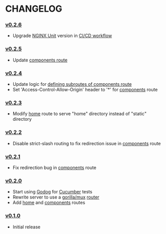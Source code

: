 # CHANGELOG

### [v0.2.6](https://github.com/speelynet/server/tree/v0.2.6)
- Upgrade [NGINX Unit](https://unit.nginx.org) version in [CI/CD workflow](https://github.com/speelynet/server/blob/v0.2.6/.github/workflows/CICD.yml)
### [v0.2.5](https://github.com/speelynet/server/tree/v0.2.5)
- Update [components route](https://github.com/speelynet/server/blob/v0.2.5/components.go#L25)

### [v0.2.4](https://github.com/speelynet/server/tree/v0.2.4)
- Update logic for [defining subroutes of components route](https://github.com/speelynet/server/blob/v0.2.4/components.go#L21)
- Set 'Access-Control-Allow-Origin' header to '*' for [components](https://github.com/speelynet/server/blob/v0.2.4/components.go#L22) route

### [v0.2.3](https://github.com/speelynet/server/tree/v0.2.3)
- Modify [home](https://github.com/speelynet/server/blob/v0.2.3/home.go#L5) route to serve "home" directory instead of "static" directory

### [v0.2.2](https://github.com/speelynet/server/tree/v0.2.2)
- Disable strict-slash routing to fix redirection issue in [components](https://github.com/speelynet/server/blob/v0.2.2/components.go) route

### [v0.2.1](https://github.com/speelynet/server/tree/v0.2.1)
- Fix redirection bug in [components](https://github.com/speelynet/server/blob/v0.2.1/components.go) route

### [v0.2.0](https://github.com/speelynet/server/tree/v0.2.0)
- Start using [Godog](https://github.com/cucumber/godog#readme) for [Cucumber](https://cucumber.io/) tests
- Rewrite server to use a [gorilla/mux](https://github.com/gorilla/mux#readme) [router](https://github.com/speelynet/server/blob/v0.2.0/main.go#L9)
- Add [home](https://github.com/speelynet/server/blob/v0.2.0/home.go) and [components](https://github.com/speelynet/server/blob/v0.2.0/components.go) routes

### [v0.1.0](https://github.com/speelynet/server/tree/v0.1.0)
- Initial release
